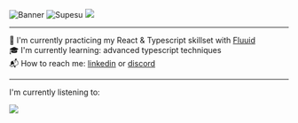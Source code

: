 ![Banner](https://i.imgur.com/gfYu9t1.jpg)
![Supesu](https://komarev.com/ghpvc/?username=supesu&color=lightgray&style=flat-square)
[<img src="https://img.shields.io/badge/linkedin-%230077B5.svg?&style=flat-square&logo=linkedin&logoColor=white" />](https://www.linkedin.com/in/kian-merchant-860a73206/)

---
🔭 I'm currently practicing my React & Typescript skillset with [Fluuid](https://github.com/Supesu/Fluuid)
<br>
🎓 I'm currently learning: advanced typescript techniques
<br>
📬 How to reach me: [linkedin](https://www.linkedin.com/in/kian-merchant-860a73206/) or [discord](https://pastebin.com/wMVbSMeJ)

-----

I'm currently listening to:

![](https://supesu-5sj5h6a7v-supesu.vercel.app/api/spotify-playing)
